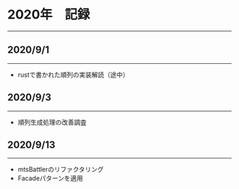 # 2020年　記録
___



## 2020/9/1
___
- rustで書かれた順列の実装解読（途中）

## 2020/9/3
___
- 順列生成処理の改善調査

## 2020/9/13
___
- mtsBattlerのリファクタリング
- Facadeパターンを適用